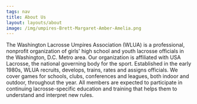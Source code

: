 ```yaml
---
tags: nav
title: About Us
layout: layouts/about
image: /img/umpires-Brett-Margaret-Amber-Amelia.png
---
```

The Washington Lacrosse Umpires Association (WLUA) is a professional, nonprofit organization of girls' high school and youth lacrosse officials in the Washington, D.C. Metro area.  Our organization is affiliated with USA Lacrosse, the national governing body for the sport.  Established in the early 1980s, WLUA recruits, develops, trains, rates and assigns officials.  We cover games for schools, clubs, conferences and leagues, both indoor and outdoor, throughout the year.  All members are expected to participate in continuing lacrosse-specific education and training that helps them to understand and interpret new rules.
